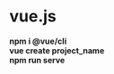 # vue.js

<strong>npm i @vue/cli</strong><br>
<strong>vue create project_name</strong><br>
<strong>npm run serve</strong><br>
